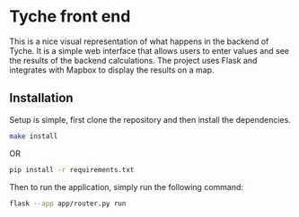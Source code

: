# Tyche front end

This is a nice visual representation of what happens in the backend of Tyche. It is a simple web interface that
allows users to enter values and see the results of the backend calculations. The project uses Flask and integrates
with Mapbox to display the results on a map.

## Installation
Setup is simple, first clone the repository and then install the dependencies.

```bash
make install
```
OR
```bash
pip install -r requirements.txt
```

Then to run the application, simply run the following command:

```bash
flask --app app/router.py run
```

